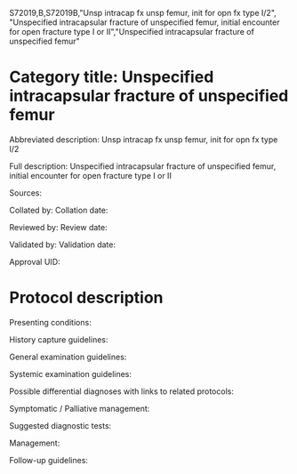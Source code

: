 S72019,B,S72019B,"Unsp intracap fx unsp femur, init for opn fx type I/2", "Unspecified intracapsular fracture of unspecified femur, initial encounter for open fracture type I or II","Unspecified intracapsular fracture of unspecified femur"
# Category title: Unspecified intracapsular fracture of unspecified femur

Abbreviated description: Unsp intracap fx unsp femur, init for opn fx type I/2

Full description: Unspecified intracapsular fracture of unspecified femur, initial encounter for open fracture type I or II

Sources:

Collated by:
Collation date:

Reviewed by:
Review date:

Validated by:
Validation date:

Approval UID:

# Protocol description

Presenting conditions:

History capture guidelines:

General examination guidelines:

Systemic examination guidelines:

Possible differential diagnoses with links to related protocols:

Symptomatic / Palliative management:

Suggested diagnostic tests:

Management:

Follow-up guidelines:
